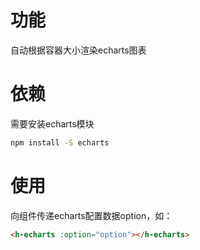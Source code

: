 # 功能
自动根据容器大小渲染echarts图表
# 依赖
需要安装echarts模块
```bash
npm install -S echarts
```
# 使用
向组件传递echarts配置数据option，如：
```html
<h-echarts :option="option"></h-echarts>
```